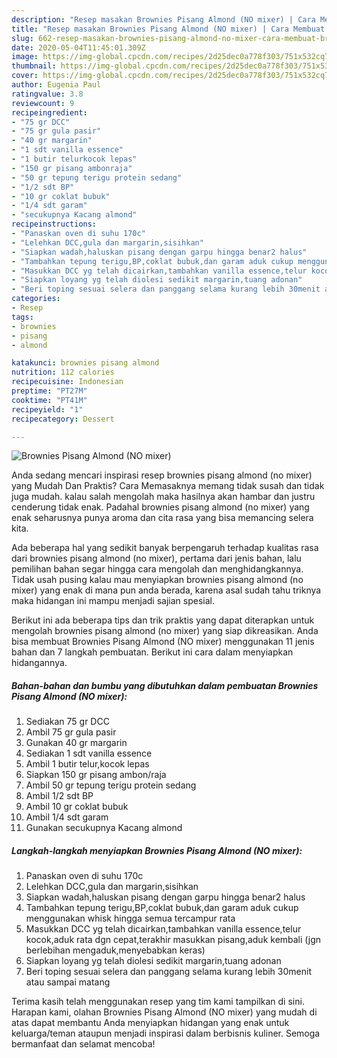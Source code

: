 ```yaml
---
description: "Resep masakan Brownies Pisang Almond (NO mixer) | Cara Membuat Brownies Pisang Almond (NO mixer) Yang Sempurna"
title: "Resep masakan Brownies Pisang Almond (NO mixer) | Cara Membuat Brownies Pisang Almond (NO mixer) Yang Sempurna"
slug: 662-resep-masakan-brownies-pisang-almond-no-mixer-cara-membuat-brownies-pisang-almond-no-mixer-yang-sempurna
date: 2020-05-04T11:45:01.309Z
image: https://img-global.cpcdn.com/recipes/2d25dec0a778f303/751x532cq70/brownies-pisang-almond-no-mixer-foto-resep-utama.jpg
thumbnail: https://img-global.cpcdn.com/recipes/2d25dec0a778f303/751x532cq70/brownies-pisang-almond-no-mixer-foto-resep-utama.jpg
cover: https://img-global.cpcdn.com/recipes/2d25dec0a778f303/751x532cq70/brownies-pisang-almond-no-mixer-foto-resep-utama.jpg
author: Eugenia Paul
ratingvalue: 3.8
reviewcount: 9
recipeingredient:
- "75 gr DCC"
- "75 gr gula pasir"
- "40 gr margarin"
- "1 sdt vanilla essence"
- "1 butir telurkocok lepas"
- "150 gr pisang ambonraja"
- "50 gr tepung terigu protein sedang"
- "1/2 sdt BP"
- "10 gr coklat bubuk"
- "1/4 sdt garam"
- "secukupnya Kacang almond"
recipeinstructions:
- "Panaskan oven di suhu 170c"
- "Lelehkan DCC,gula dan margarin,sisihkan"
- "Siapkan wadah,haluskan pisang dengan garpu hingga benar2 halus"
- "Tambahkan tepung terigu,BP,coklat bubuk,dan garam aduk cukup menggunakan whisk hingga semua tercampur rata"
- "Masukkan DCC yg telah dicairkan,tambahkan vanilla essence,telur kocok,aduk rata dgn cepat,terakhir masukkan pisang,aduk kembali (jgn berlebihan mengaduk,menyebabkan keras)"
- "Siapkan loyang yg telah diolesi sedikit margarin,tuang adonan"
- "Beri toping sesuai selera dan panggang selama kurang lebih 30menit atau sampai matang"
categories:
- Resep
tags:
- brownies
- pisang
- almond

katakunci: brownies pisang almond 
nutrition: 112 calories
recipecuisine: Indonesian
preptime: "PT27M"
cooktime: "PT41M"
recipeyield: "1"
recipecategory: Dessert

---
```



![Brownies Pisang Almond (NO mixer)](https://img-global.cpcdn.com/recipes/2d25dec0a778f303/751x532cq70/brownies-pisang-almond-no-mixer-foto-resep-utama.jpg)

Anda sedang mencari inspirasi resep brownies pisang almond (no mixer) yang Mudah Dan Praktis? Cara Memasaknya memang tidak susah dan tidak juga mudah. kalau salah mengolah maka hasilnya akan hambar dan justru cenderung tidak enak. Padahal brownies pisang almond (no mixer) yang enak seharusnya punya aroma dan cita rasa yang bisa memancing selera kita.



Ada beberapa hal yang sedikit banyak berpengaruh terhadap kualitas rasa dari brownies pisang almond (no mixer), pertama dari jenis bahan, lalu pemilihan bahan segar hingga cara mengolah dan menghidangkannya. Tidak usah pusing kalau mau menyiapkan brownies pisang almond (no mixer) yang enak di mana pun anda berada, karena asal sudah tahu triknya maka hidangan ini mampu menjadi sajian spesial.


Berikut ini ada beberapa tips dan trik praktis yang dapat diterapkan untuk mengolah brownies pisang almond (no mixer) yang siap dikreasikan. Anda bisa membuat Brownies Pisang Almond (NO mixer) menggunakan 11 jenis bahan dan 7 langkah pembuatan. Berikut ini cara dalam menyiapkan hidangannya.

<!--inarticleads1-->

##### Bahan-bahan dan bumbu yang dibutuhkan dalam pembuatan Brownies Pisang Almond (NO mixer):

1. Sediakan 75 gr DCC
1. Ambil 75 gr gula pasir
1. Gunakan 40 gr margarin
1. Sediakan 1 sdt vanilla essence
1. Ambil 1 butir telur,kocok lepas
1. Siapkan 150 gr pisang ambon/raja
1. Ambil 50 gr tepung terigu protein sedang
1. Ambil 1/2 sdt BP
1. Ambil 10 gr coklat bubuk
1. Ambil 1/4 sdt garam
1. Gunakan secukupnya Kacang almond




<!--inarticleads2-->

##### Langkah-langkah menyiapkan Brownies Pisang Almond (NO mixer):

1. Panaskan oven di suhu 170c
1. Lelehkan DCC,gula dan margarin,sisihkan
1. Siapkan wadah,haluskan pisang dengan garpu hingga benar2 halus
1. Tambahkan tepung terigu,BP,coklat bubuk,dan garam aduk cukup menggunakan whisk hingga semua tercampur rata
1. Masukkan DCC yg telah dicairkan,tambahkan vanilla essence,telur kocok,aduk rata dgn cepat,terakhir masukkan pisang,aduk kembali (jgn berlebihan mengaduk,menyebabkan keras)
1. Siapkan loyang yg telah diolesi sedikit margarin,tuang adonan
1. Beri toping sesuai selera dan panggang selama kurang lebih 30menit atau sampai matang




Terima kasih telah menggunakan resep yang tim kami tampilkan di sini. Harapan kami, olahan Brownies Pisang Almond (NO mixer) yang mudah di atas dapat membantu Anda menyiapkan hidangan yang enak untuk keluarga/teman ataupun menjadi inspirasi dalam berbisnis kuliner. Semoga bermanfaat dan selamat mencoba!
